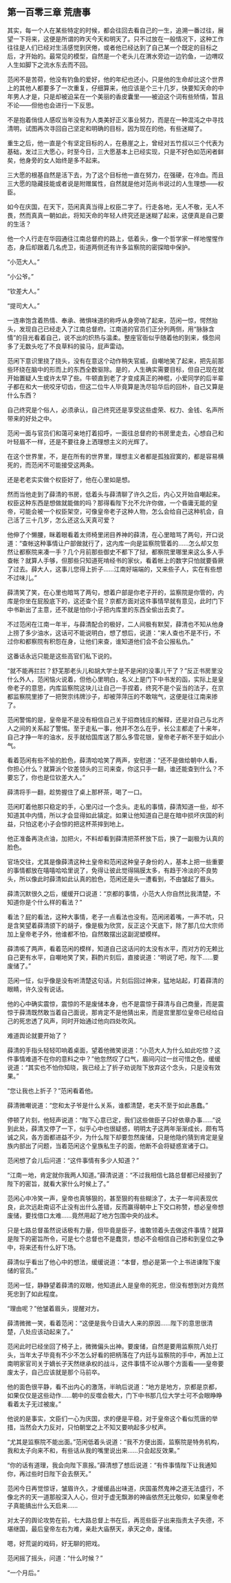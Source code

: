 ## 第一百零三章 **荒唐事**

其实，每一个人在某些特定的时候，都会往回去看自己的一生，追溯一番过往，展望一下将来，这便是所谓的昨天今天和明天了。只不过放在一般情况下，这种工作往往是人们已经对生活感觉到厌倦，或者他已经达到了自己某一个既定的目标之后，才开始的。最常见的模型，自然是一个老头儿在渭水旁边一边钓鱼，一边喟叹人生如脚下之流水东去而不回。

范闲不是苦荷，他没有钓鱼的爱好，他的年纪也还小，只是他的生命却比这个世界上的其他人都要多了一次重复，仔细算来，他应该是个三十几岁，快要知天命的中年男人才是，只是却被迫呆在一个美丽的香皮囊里——被迫这个词有些矫情，暂且不论——但他也会进行一下反思。

不是抱着俏佳人感叹当年没有为人类美好正义事业努力，而是在一种混沌之中寻找清明，试图再次寻回自己坚定和明确的目标，因为现在的他，有些迷糊了。

重生之后，他一直是个有坚定目标的人，在悬崖之上，曾经对五竹叔以三个代表为基础，发过三大愿心，时至今日，三大愿基本上已经实现，只是不好色如范闲者鲜矣，他身旁的女人始终是多不起来。

三大愿的根基自然是活下去，为了这个目标他一直在努力，在强硬，在冷血。而且三大愿的隐藏技能或者说是附赠属性，自然就是他对范尚书说过的人生理想——权臣。

如今在庆国，在天下，范闲真真当得上权臣二字了。行走各地，无人不敬，无人不畏，然而真真一朝如此，将知天命的年轻人终究还是迷糊了起来，这便真是自己要的生活？

他一个人行走在华园通往江南总督府的路上，低着头，像一个哲学家一样地惺惺作态，身后却跟着几名虎卫，街道两侧还有许多监察院的密探暗中保护。

“小范大人。”

“小公爷。”

“钦差大人。”

“提司大人。”

一连串饱含着热情、奉承、微惧味道的称呼从身旁响了起来，范闲一惊，愕然抬头，发现自己已经走入了江南总督府。江南道的官员们正分列两侧，用“脉脉含情”的目光看着自己，说不出的炽热与温柔。整座官衙似乎随着他的到来，倏忽间多了无数头吃了不良草料的骏马，屁声雷动。

范闲下意识里挠了挠头，没有在意这个动作稍失官威，自嘲地笑了起来，把先前那些环绕在脑中的形而上的东西全数驱除。是的，人生确实需要目标，但自己现在就开始置疑人生或许太早了些。牛顿直到老了才变成真正的神棍，小爱同学的后半辈子都在和大一统咬牙切齿，但这二位牛人毕竟算是洗尽铅华后的回朴，自己又算是什么东西？

自己终究是个俗人，必须承认，自己终究还是享受这些虚荣、权力、金钱、名声所带来的好处之中。

范闲一面与官员们和蔼可亲地打着招呼，一面往总督府的书房里走去，心想自己和叶轻眉不一样，还是不要往身上洒理想主义的光辉了。

在这个世界里，不，是在所有的世界里，理想主义者都是孤独寂寞的，都是容易横死的，而范闲不可能接受这两条。

还是老老实实做个权臣好了，他在心里如是想。

然而当他走到了薛清的书房，低着头与薛清聊了许久之后，内心又开始自嘲起来。权臣这种东西是想做就能做的吗？那得看陛下允不允许你做，一个昏庸无能的皇帝，可能会被一个权臣架空，可像皇帝老子这种人物，怎么会给自己这种机会，自己活了三十几岁，怎么还这么天真可爱？

他伸了个懒腰，眯着眼看着太师椅里闭目养神的薛清，在心里暗骂了两句，开口说道：“查帐这种事情让户部做就行了，这内库一向是监察院管着的……怎么却又忽然让都察院来凑一手？几个月前那些御史不都下了狱，都察院里哪里来这么多人手查帐？就算人手够，但那些只知道死啃经书的家伙，看着帐上的数字只怕就要昏厥了过去。薛大人，这事儿您得上折子……江南好端端的，又来些子人，实在有些想不过味儿。”

薛清笑了笑，在心里也暗骂了两句，想着户部是你老子开的，监察院是你管的，内库是你坐在屁股底下的，这还查个屁？京都方面对这件事情早就有意见，此时门下中书新出了主意，还不就是怕你小子把内库里的东西全偷出去卖了。

不过范闲在江南一年半，与薛清配合的极好，二人间极有默契，薛清也不知从他身上捞了多少油水，这话可不能说明白，想了想后，说道：“来人查也不是不行，不过你和都察院有积怨在身，让他们来查，谁知道他们会不会公报私仇。”

这番话永远只能是这些高官们私下说的。

“就不能再拦拦？舒芜那老头儿和胡大学士是不是闲的没事儿干了？”反正书房里没什么外人，范闲恼火说着，但他心里明白，名义上是门下中书发的函，实际上是皇帝老子的意思，内库监察院这块儿让自己一手捏着，终究不是个妥当的法子，在京都监察院里掺了一把贺宗纬牌沙子，却被萍萍压的不敢喘气，这便是往江南来掺了。

范闲警惕的是，皇帝是不是没有相信自己关于招商钱庄的解释，还是对自己与北齐人之间的关系起了警惕。至于走私一事，他并不怎么在乎，长公主都走了十来年，自己才挣一年的油水，反手就给国库送了那么多雪花银，皇帝老子断不至于如此小气。

看着范闲有些不愉的脸色，薛清哈哈笑了两声，安慰道：“还不是做给朝中人看，你担心什么？就算派个钦差领头的三司来查，你这只手一翻，谁还能查到什么？不要忘了，你也是位钦差大人。”

薛清将手一翻，趁势握住了桌上那杯茶，喝了一口。

范闲盯着他那只稳定的手，心里闪过一个念头。走私的事情，薛清知道一些，却不知道其中内情，所以才会显得如此镇定。如果让他知道自己是在暗中损坏庆国的利益，只怕这老小子会惊的把这杯茶摔到地上。

他正准备再浇点油，加把火，不料却看到薛清把茶杯放下后，换了一副极为认真的脸色。

官场交往，尤其是像薛清这种土皇帝和范闲这种皇子身份的人，基本上把一些重要的事情都放在嘻嘻哈哈里说了，免得让彼此觉得隔膜太多，有趋于冷淡的不良势头，所以像此时薛清如此认真的脸色，范闲还是头一遭看到，不由皱起了眉头。

薛清沉默很久之后，缓缓开口说道：“京都的事情，小范大人你自然比我清楚，不知道你是个什么样的看法？”

看法？屁的看法，这种大事情，老子一点看法也没有。范闲闭着嘴，一声不吭，只是含笑望着薛清颌下的胡子，像是极为欣赏，反正这个天底下，除了那几位大宗师加上皇帝老子外，他谁都不怕，自然敢摆出这副泥塑模样。

薛清咳了两声，看着范闲的模样，知道自己这话问的太没有水平，而对方的无赖比自己更有水平，自嘲地笑了笑，斟酌片刻后，直接说道：“明说了吧，陛下……要废储了。”

范闲一怔，似乎像是没有听清楚这句话，片刻后回过神来，猛地站起，盯着薛清的眼睛，许久没有说话。

他的心中确实震惊，震惊的不是废储本身，也不是震惊于薛清与自己商量，而是震惊于薛清既然敢当着自己面说，那肯定不是他猜出来，而是宫里那位皇帝已经给自己的死忠透了风声，同时开始通过他向四处吹风。

难道舆论就要开始了？

薛清的手指头轻轻叩响着桌面，望着他微笑说道：“小范大人为什么如此吃惊？这件事情难道不在你的意料之中？”他忽然叹了口气，眉间闪过一丝可惜之色，缓缓说道：“其实也不怕你知晓，我已经上了折子劝说陛下放弃这个念头，只是没有效果。”

“您让我也上折子？”范闲看着他。

薛清微嘲说道：“您和太子爷是什么关系，谁都清楚，老夫不至于如此愚蠢。”

停顿了片刻，他轻声说道：“陛下心意已定，我们这些做臣子只好依章办事……”说到此处，薛清又停了一下，似乎心中也很疑惑，明明太子这两年渐渐成长，颇有笃诚之风，各方面都进益不少，为什么陛下却要忽然废储，只是他隐约猜到肯定是皇族内部出了问题，当着范闲这个皇族私生子的面，他断不会将疑惑宣诸于口。

范闲想了会儿后问道：“这件事情有多少人知道？”

“江南一地，肯定就你我两人知道。”薛清说道：“不过我相信七路总督都已经接到了陛下的密旨，就看大家什么时候上了。”

范闲心中冷笑一声，皇帝也真够狠的，甚至狠的有些糊涂了，太子一年间表现优良，此次远赴南诏不止没有出什么差错，反而赢得朝中上下交口称赞，想必皇帝想废储，要找借口太难……竟然用起了地方包围中央的战术。

只是七路总督虽然说话极有力量，但毕竟是臣子，谁敢领着头去做这件事情？就算是陛下的密旨所令，可是七个总督也不是蠢货，想必不会相信自己掺和到皇位之争中，将来还有什么好下场。

薛清似乎看出了他心中的想法，缓缓说道：“本督，想必是第一个上书进谏陛下废储的官员。”

范闲一怔，静静望着薛清的双眼，他知道此人是皇帝的死忠，但没有想到对方竟然死忠到了如此程度。

“理由呢？”他皱着眉头，提醒对方。

薛清微微一笑，看着范闲：“这便是我今日请大人来的原因……陛下的意思很清楚，八处应该动起来了。”

范闲此时已经坐回了椅子上，微微偏头出神。要废储，自然是要用监察院八处打头，当年太子毕竟有不少不怎么好看的把柄落在了内廷与监察院的手中，再加上江南明家官司关于嫡长子天然继承权的战斗，这件事情不论从哪个方面看——皇帝要废太子，自己应该就是那个马前卒。

他的面色很平静，看不出内心的激荡，半晌后说道：“地方是地方，京都是京都，如果仅仅是这些动作……朝中的反噬会极大，门下中书那几位大学士可不会眼睁睁看着太子无过被废。”

他说的是事实，文臣们一心为庆国，求的便是平稳，对于皇帝这个看似荒唐的举措，当然会大力反对，只怕朝堂之上不知又要响起多少杖声。

“尤其是监察院不能出面。”范闲低着头说道：“我不方便出面，监察院是特务机构，我和太子向来不和，有些话从我的嘴里说出来……只会起反效果。”

“你的话有道理，我会向陛下禀报。”薛清想了想后说道：“有件事情陛下让我通知你，再过些时日陛下会去祭天。”

范闲今日再觉惊讶，皱眉许久，才缓缓品出味道，庆国虽然鬼神之道无法盛行，不像北齐的天一道那般深入人心，但对于虚无飘渺的神庙依然无比敬仰，如果皇帝老子真能搞出什么天启来……

对太子的舆论攻势在前，七大路总督上书在后，再觅些臣子出来指责太子失德，不堪继国，最后皇帝左右为难，亲赴大庙祭天，承天之命，废储。

嗯，好荒诞的戏码，好无聊的把戏。

范闲摇了摇头，问道：“什么时候？”

“一个月后。”

